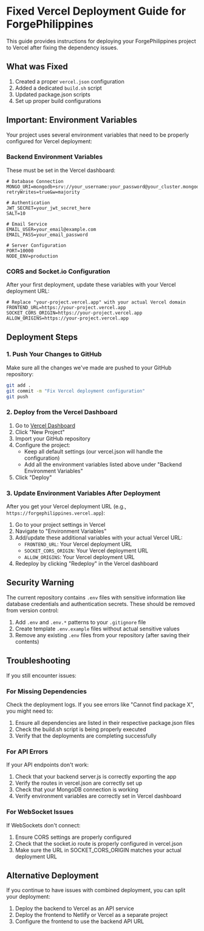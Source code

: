 # Fixed Vercel Deployment Guide for ForgePhilippines

This guide provides instructions for deploying your ForgePhilippines project to Vercel after fixing the dependency issues.

## What was Fixed

1. Created a proper `vercel.json` configuration
2. Added a dedicated `build.sh` script
3. Updated package.json scripts
4. Set up proper build configurations

## Important: Environment Variables

Your project uses several environment variables that need to be properly configured for Vercel deployment:

### Backend Environment Variables

These must be set in the Vercel dashboard:

```
# Database Connection
MONGO_URI=mongodb+srv://your_username:your_password@your_cluster.mongodb.net/?retryWrites=true&w=majority

# Authentication
JWT_SECRET=your_jwt_secret_here
SALT=10

# Email Service
EMAIL_USER=your_email@example.com
EMAIL_PASS=your_email_password

# Server Configuration
PORT=10000
NODE_ENV=production
```

### CORS and Socket.io Configuration

After your first deployment, update these variables with your Vercel deployment URL:

```
# Replace "your-project.vercel.app" with your actual Vercel domain
FRONTEND_URL=https://your-project.vercel.app
SOCKET_CORS_ORIGIN=https://your-project.vercel.app
ALLOW_ORIGINS=https://your-project.vercel.app
```

## Deployment Steps

### 1. Push Your Changes to GitHub

Make sure all the changes we've made are pushed to your GitHub repository:

```bash
git add .
git commit -m "Fix Vercel deployment configuration"
git push
```

### 2. Deploy from the Vercel Dashboard

1. Go to [Vercel Dashboard](https://vercel.com/dashboard)
2. Click "New Project"
3. Import your GitHub repository
4. Configure the project:
   - Keep all default settings (our vercel.json will handle the configuration)
   - Add all the environment variables listed above under "Backend Environment Variables"
5. Click "Deploy"

### 3. Update Environment Variables After Deployment

After you get your Vercel deployment URL (e.g., `https://forgephilippines.vercel.app`):

1. Go to your project settings in Vercel
2. Navigate to "Environment Variables"
3. Add/update these additional variables with your actual Vercel URL:
   - `FRONTEND_URL`: Your Vercel deployment URL
   - `SOCKET_CORS_ORIGIN`: Your Vercel deployment URL
   - `ALLOW_ORIGINS`: Your Vercel deployment URL
4. Redeploy by clicking "Redeploy" in the Vercel dashboard

## Security Warning

The current repository contains `.env` files with sensitive information like database credentials and authentication secrets. These should be removed from version control:

1. Add `.env` and `.env.*` patterns to your `.gitignore` file
2. Create template `.env.example` files without actual sensitive values
3. Remove any existing `.env` files from your repository (after saving their contents)

## Troubleshooting

If you still encounter issues:

### For Missing Dependencies

Check the deployment logs. If you see errors like "Cannot find package X", you might need to:

1. Ensure all dependencies are listed in their respective package.json files
2. Check the build.sh script is being properly executed
3. Verify that the deployments are completing successfully

### For API Errors

If your API endpoints don't work:

1. Check that your backend server.js is correctly exporting the app
2. Verify the routes in vercel.json are correctly set up
3. Check that your MongoDB connection is working
4. Verify environment variables are correctly set in Vercel dashboard

### For WebSocket Issues

If WebSockets don't connect:

1. Ensure CORS settings are properly configured
2. Check that the socket.io route is properly configured in vercel.json
3. Make sure the URL in SOCKET_CORS_ORIGIN matches your actual deployment URL

## Alternative Deployment

If you continue to have issues with combined deployment, you can split your deployment:

1. Deploy the backend to Vercel as an API service
2. Deploy the frontend to Netlify or Vercel as a separate project
3. Configure the frontend to use the backend API URL 
